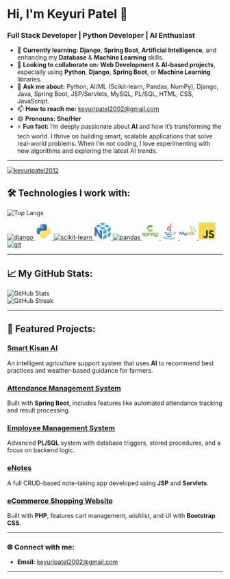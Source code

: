 # Hi, I'm Keyuri Patel 👋  
### Full Stack Developer | Python Developer | AI Enthusiast 

- 🌱 **Currently learning:** **Django**, **Spring Boot**, **Artificial Intelligence**, and enhancing my **Database** & **Machine Learning** skills.
- 👯 **Looking to collaborate on:** **Web Development** & **AI-based projects**, especially using **Python**, **Django**, **Spring Boot**, or **Machine Learning** libraries.
- 💬 **Ask me about:** Python, AI/ML (Scikit-learn, Pandas, NumPy), Django, Java, Spring Boot, JSP/Servlets, MySQL, PL/SQL, HTML, CSS, JavaScript.
- 📫 **How to reach me:** [keyuripatel2002@gmail.com](mailto:keyuripatel2002@gmail.com)
- 😄 **Pronouns:** **She/Her**
- ⚡ **Fun fact:** I’m deeply passionate about **AI** and how it’s transforming the tech world. I thrive on building smart, scalable applications that solve real-world problems. When I’m not coding, I love experimenting with new algorithms and exploring the latest AI trends.

---

<p align="left"> 
  <a href="https://github.com/ryo-ma/github-profile-trophy">
    <img src="https://github-profile-trophy.vercel.app/?username=keyuripatel2012" alt="keyuripatel2012" />
  </a> 
</p>

## 🛠️ Technologies I work with:

![Top Langs](https://github-readme-stats.vercel.app/api/top-langs/?username=keyuripatel2012&layout=compact)

<a href="https://www.djangoproject.com/" target="_blank"> <img src="https://cdn.worldvectorlogo.com/logos/django.svg" alt="django" width="40" height="40"/> </a> 
<a href="https://www.python.org" target="_blank"> <img src="https://raw.githubusercontent.com/devicons/devicon/master/icons/python/python-original.svg" alt="python" width="40" height="40"/> </a>
<a href="https://scikit-learn.org/" target="_blank"> <img src="https://upload.wikimedia.org/wikipedia/commons/0/05/Scikit_learn_logo_small.svg" alt="scikit-learn" width="40" height="40"/> </a>
<a href="https://numpy.org/" target="_blank"> <img src="https://raw.githubusercontent.com/devicons/devicon/master/icons/numpy/numpy-original.svg" alt="numpy" width="40" height="40"/> </a>
<a href="https://pandas.pydata.org/" target="_blank"> <img src="https://pandas.pydata.org/static/img/pandas_white.svg" alt="pandas" width="40" height="40"/> </a>
<a href="https://spring.io/projects/spring-boot" target="_blank"> <img src="https://raw.githubusercontent.com/devicons/devicon/master/icons/spring/spring-original-wordmark.svg" alt="spring boot" width="40" height="40" /> </a>
<a href="https://www.java.com" target="_blank"> <img src="https://raw.githubusercontent.com/devicons/devicon/master/icons/java/java-original.svg" alt="java" width="40" height="40"/> </a> 
<a href="https://www.mysql.com/" target="_blank"> <img src="https://raw.githubusercontent.com/devicons/devicon/master/icons/mysql/mysql-original-wordmark.svg" alt="mysql" width="40" height="40"/> </a> 
<a href="https://developer.mozilla.org/en-US/docs/Web/JavaScript" target="_blank"> <img src="https://raw.githubusercontent.com/devicons/devicon/master/icons/javascript/javascript-original.svg" alt="javascript" width="40" height="40"/> </a> 
<a href="https://git-scm.com/" target="_blank"> <img src="https://www.vectorlogo.zone/logos/git-scm/git-scm-icon.svg" alt="git" width="40" height="40"/> </a> 

---

## 📈 My GitHub Stats:

![GitHub Stats](https://github-readme-stats.vercel.app/api?username=keyuripatel2012&show_icons=true&theme=default)  
![GitHub Streak](https://streak-stats.demolab.com/?user=keyuripatel2012&theme=default)

---

## 📂 Featured Projects:

### [Smart Kisan AI](https://github.com/keyuripatel2012/SmartKisan-AI)
An intelligent agriculture support system that uses **AI** to recommend best practices and weather-based guidance for farmers.

### [Attendance Management System](https://github.com/keyuripatel2012/Attendance-Management-System)
Built with **Spring Boot**, includes features like automated attendance tracking and result processing.

### [Employee Management System](https://github.com/keyuripatel2012/Employee-Management-System)
Advanced **PL/SQL** system with database triggers, stored procedures, and a focus on backend logic.

### [eNotes](https://github.com/keyuripatel2012/eNotes)
A full CRUD-based note-taking app developed using **JSP** and **Servlets**.

### [eCommerce Shopping Website](https://github.com/keyuripatel2012/eCommerce-Shopping-Website)
Built with **PHP**, features cart management, wishlist, and UI with **Bootstrap CSS**.

---

### 🌐 Connect with me:

- **Email:** [keyuripatel2002@gmail.com](mailto:keyuripatel2002@gmail.com)  

---

